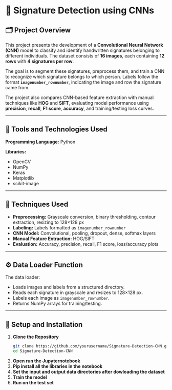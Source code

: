 # 📑 Signature Detection using CNNs


## 🗂️ Project Overview

This project presents the development of a **Convolutional Neural Network (CNN)** model to classify and identify handwritten signatures belonging to different individuals. The dataset consists of **16 images**, each containing **12 rows** with **4 signatures per row**.  

The goal is to segment these signatures, preprocess them, and train a CNN to recognize which signature belongs to which person. Labels follow the format **`imagenumber_rownumber`**, indicating the image and row the signature came from.  

The project also compares CNN-based feature extraction with manual techniques like **HOG** and **SIFT**, evaluating model performance using **precision**, **recall**, **F1 score**, **accuracy**, and training/testing loss curves.

---

## 🔧 Tools and Technologies Used

**Programming Language:** Python

**Libraries:**
- OpenCV
- NumPy
- Keras
- Matplotlib
- scikit-image

---

## 🧩 Techniques Used

- **Preprocessing:** Grayscale conversion, binary thresholding, contour extraction, resizing to 128×128 px  
- **Labeling:** Labels formatted as `imagenumber_rownumber`  
- **CNN Model:** Convolutional, pooling, dropout, dense, softmax layers  
- **Manual Feature Extraction:** HOG/SIFT  
- **Evaluation:** Accuracy, precision, recall, F1 score, loss/accuracy plots

---

## ⚙️ Data Loader Function

The data loader:
- Loads images and labels from a structured directory.
- Reads each signature in grayscale and resizes to 128×128 px.
- Labels each image as `imagenumber_rownumber`.
- Returns NumPy arrays for training/testing.

---

## 🚀 Setup and Installation

1. **Clone the Repository**
   ```bash
   git clone https://github.com/yourusername/Signature-Detection-CNN.git
   cd Signature-Detection-CNN

2. **Open run the Jupyternotebook**
3. **Pip install all the libraries in the notebook**
4. **Set the input and output data directories after dowloading the dataset**
5. **Train the model**
6. **Run on the test set**
